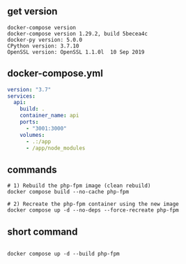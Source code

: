 ## get version

```
docker-compose version
docker-compose version 1.29.2, build 5becea4c
docker-py version: 5.0.0
CPython version: 3.7.10
OpenSSL version: OpenSSL 1.1.0l  10 Sep 2019
```

## docker-compose.yml

```yaml
version: "3.7"
services:
  api:
    build: .
    container_name: api
    ports:
      - "3001:3000"
    volumes:
      - .:/app
      - /app/node_modules
```

## commands

```
# 1) Rebuild the php-fpm image (clean rebuild)
docker compose build --no-cache php-fpm

# 2) Recreate the php-fpm container using the new image
docker compose up -d --no-deps --force-recreate php-fpm
```

## short command

```

docker compose up -d --build php-fpm
```
